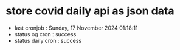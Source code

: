 # store covid daily api as json data

- last cronjob : Sunday, 17 November 2024 01:18:11
- status og cron : success
- status daily cron : success
      
      